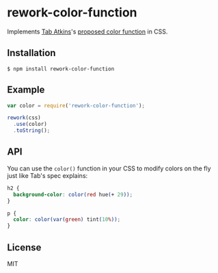 # rework-color-function
  
  Implements [Tab Atkins](https://github.com/tabatkins)'s [proposed color function](http://rawgithub.com/tabatkins/specs/master/css-color/index.html#modifying-colors) in CSS.

## Installation

    $ npm install rework-color-function

## Example

```js
var color = require('rework-color-function');

rework(css)
  .use(color)
  .toString();
```

## API

  You can use the `color()` function in your CSS to modify colors on the fly just like Tab's spec explains:

```css
h2 {
  background-color: color(red hue(+ 29));
}

p {
  color: color(var(green) tint(10%));
}
```

## License

  MIT
